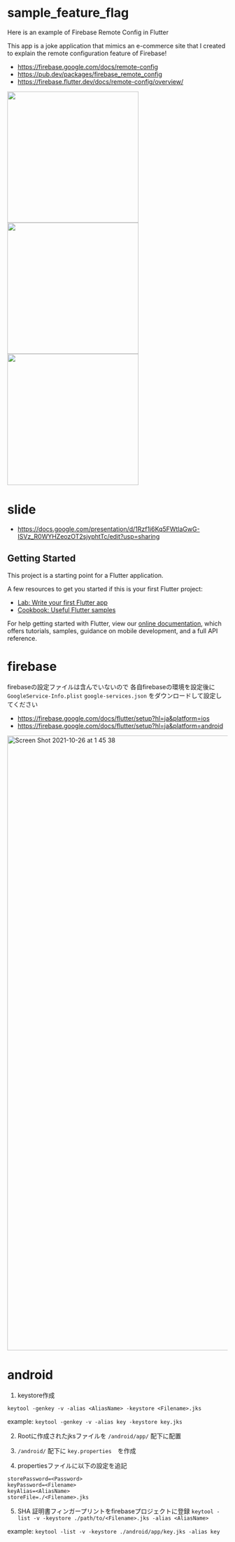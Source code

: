 # sample_feature_flag
Here is an example of Firebase Remote Config in Flutter

This app is a joke application that mimics an e-commerce site that I created to explain the remote configuration feature of Firebase!

- https://firebase.google.com/docs/remote-config
- https://pub.dev/packages/firebase_remote_config
- https://firebase.flutter.dev/docs/remote-config/overview/


<img src=https://user-images.githubusercontent.com/53109993/139188543-31f646f6-f44b-4399-8a77-48fba1f7dc0c.png width=300 /> <img src=https://user-images.githubusercontent.com/53109993/139188552-37290f2f-ae80-43d8-8fd9-d8b851bd3e15.png width=300 /> <img src=https://user-images.githubusercontent.com/53109993/139188553-91d3193a-cfcc-4865-ac92-7f69030ef55c.png width=300 />



# slide 
- https://docs.google.com/presentation/d/1Rzf1i6Kq5FWtlaGwG-ISVz_R0WYHZeozOT2sjyphtTc/edit?usp=sharing

## Getting Started

This project is a starting point for a Flutter application.

A few resources to get you started if this is your first Flutter project:

- [Lab: Write your first Flutter app](https://flutter.dev/docs/get-started/codelab)
- [Cookbook: Useful Flutter samples](https://flutter.dev/docs/cookbook)

For help getting started with Flutter, view our
[online documentation](https://flutter.dev/docs), which offers tutorials,
samples, guidance on mobile development, and a full API reference.

# firebase 
firebaseの設定ファイルは含んでいないので
各自firebaseの環境を設定後に `GoogleService-Info.plist` `google-services.json` をダウンロードして設定してください

- https://firebase.google.com/docs/flutter/setup?hl=ja&platform=ios
- https://firebase.google.com/docs/flutter/setup?hl=ja&platform=android

<img width="1406" alt="Screen Shot 2021-10-26 at 1 45 38" src="https://user-images.githubusercontent.com/53109993/138872385-2378e7e2-12a0-4d2e-aff1-8abbd0370ed9.png">


# android

1. keystore作成
  ```
  keytool -genkey -v -alias <AliasName> -keystore <Filename>.jks
  ```

   example: `keytool -genkey -v -alias key -keystore key.jks`

2. Rootに作成されたjksファイルを `/android/app/` 配下に配置

3. `/android/` 配下に `key.properties`　を作成

4. propertiesファイルに以下の設定を追記
```
storePassword=<Password>
keyPassword=<Filename>
keyAlias=<AliasName>
storeFile=./<Filename>.jks
```
5. SHA 証明書フィンガープリントをfirebaseプロジェクトに登録
`keytool -list -v -keystore ./path/to/<Filename>.jks -alias <AliasName>`

 example: `keytool -list -v -keystore ./android/app/key.jks -alias key`


